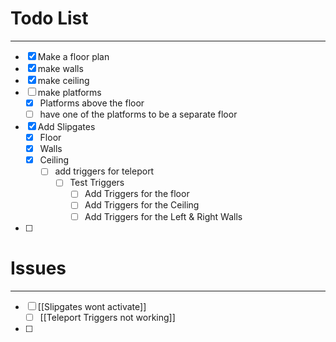 # Todo List
---
- [x] Make a floor plan
- [x] make walls
- [x] make ceiling
- [ ] make platforms
	- [x] Platforms above the floor
	- [ ] have one of the platforms to be a separate floor
- [x] Add Slipgates
	- [x] Floor
	- [x] Walls
	- [x] Ceiling
		- [ ] add triggers for teleport
			- [ ] Test Triggers
				- [ ] Add Triggers for the floor
				- [ ] Add Triggers for the Ceiling
				- [ ] Add Triggers for the Left & Right Walls
- [ ] 

# Issues
---
- [ ] [[Slipgates wont activate]]
	- [ ] [[Teleport Triggers not working]]
- [ ] 